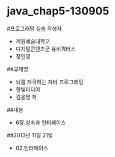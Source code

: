 java_chap5-130905
=================
#프로그래밍 실습
작성자
* 계원예술대학교
* 디지털콘텐츠군 유비쿼터스
* 정인영

##교제명

* 뇌를 자극하는 자바 프로그래밍
* 한빛미디어
* 김윤명 저


##내용
 * 6장.상속과 인터페이스



##2013년 11월 21일
 * 02.인터페이스
